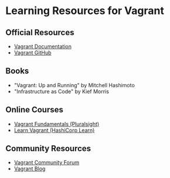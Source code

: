 # Learning Resources for Vagrant

## Official Resources
- [Vagrant Documentation](https://www.vagrantup.com/docs/)
- [Vagrant GitHub](https://github.com/hashicorp/vagrant)

## Books
- "Vagrant: Up and Running" by Mitchell Hashimoto
- "Infrastructure as Code" by Kief Morris

## Online Courses
- [Vagrant Fundamentals (Pluralsight)](https://www.pluralsight.com/courses/vagrant-fundamentals)
- [Learn Vagrant (HashiCorp Learn)](https://learn.hashicorp.com/vagrant)

## Community Resources
- [Vagrant Community Forum](https://discuss.hashicorp.com/c/vagrant/24)
- [Vagrant Blog](https://www.hashicorp.com/blog/category/vagrant)
